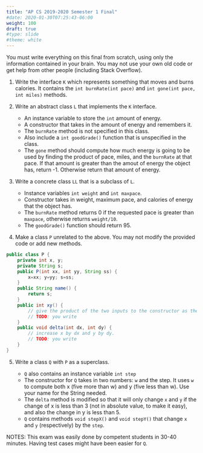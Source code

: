 ```yaml
---
title: "AP CS 2019-2020 Semester 1 Final"
#date: 2020-01-30T07:25:43-06:00
weight: 100
draft: true
#type: slide
#theme: white
---
```


You must write everything on this final from scratch, using only the
information contained in your brain. You may not use your own old code or get
help from other people (including Stack Overflow). 

1. Write the interface `K` which represents something that moves and
   burns calories. It contains the `int burnRate(int pace)` and `int
   gone(int pace, int miles)` methods.
   
2. Write an abstract class `L` that implements the `K` interface. 

   * An instance variable to store the `int` amount of energy.
   * A constructor that takes in the amount of energy and remembers
     it.
   * The `burnRate` method is not specified in this class.
   * Also include a `int goodGrade()` function that is unspecified in
     the class.
   * The `gone` method should compute how much energy is going to be
     used by finding the product of pace, miles, and the `burnRate` at
     that pace. If that amount is greater than the amout of energy the
     object has, return -1. Otherwise return that amount of energy.
     
3. Write a concrete class `LL` that is a subclass of `L`. 

    * Instance variables `int weight` and `int maxpace`.
    * Constructor takes in weight, maximum pace, and calories of
      energy that the object has.
    * The `burnRate` method returns 0 if the requested pace is greater
      than `maxpace`, otherwise returns `weight/10`. 
    * The `goodGrade()` function should return 95.
      
4. Make a class `P` unrelated to the above. You may not modify the
   provided code or add new methods.

```java
public class P {
    private int x, y;
    private String s;
    public P(int xx, int yy, String ss) {
        x=xx; y=yy; s=ss;
    }
    public String name() {
        return s;
    }
    public int xy() {
        // give the product of the two inputs to the constructor as the answer
        // TODO: you write
    }
    public void delta(int dx, int dy) {
        // increase x by dx and y by dy.
        // TODO: you write
    }
}
```

5. Write a class `Q` with `P` as a superclass.

    * `Q` also contains an instance variable `int step` 
   * The constructor for `Q` takes in two numbers: `w` and the
      step. It uses `w` to compute both x (five more than w) and y
      (five less than w). Use your name for the String needed. 
    * The `delta` method is modified so that it will only change `x`
      and `y` if the change of x is less than 3 (not in absolute
      value, to make it easy), and also the change in y is less than 5.
    * `Q` contains methods `void stepX()` and `void stepY()` that
      change `x` and `y` (respectively) by the `step`.

NOTES: This exam was easily done by competent students in 30-40
minutes. Having test cases might have been easier for `Q`.
